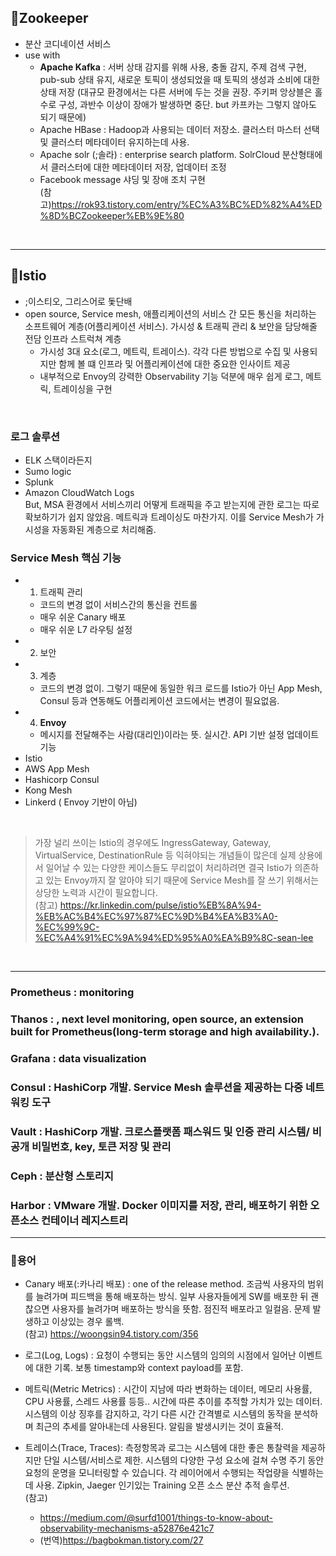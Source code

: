 ## 🔎Zookeeper 
- 분산 코디네이션 서비스
- use with
  + **Apache Kafka** : 서버 상태 감지를 위해 사용, 충돌 감지, 주제 검색 구현, pub-sub 상태 유지, 새로운 토픽이 생성되었을 때 토픽의 생성과 소비에 대한 상태 저장 (대규모 환경에서는 다른 서버에 두는 것을 권장. 주키퍼 앙상블은 홀수로 구성, 과반수 이상이 장애가 발생하면 중단. but 카프카는 그렇지 않아도 되기 때문에)
  + Apache HBase : Hadoop과 사용되는 데이터 저장소. 클러스터 마스터 선택 및 클러스터 메타데이터 유지하는데 사용.
  + Apache solr (;솔라) : enterprise search platform. SolrCloud 분산형태에서 클러스터에 대한 메타데이터 저장, 업데이터 조정
  + Facebook message 샤딩 및 장애 조치 구현    
(참고)https://rok93.tistory.com/entry/%EC%A3%BC%ED%82%A4%ED%8D%BCZookeeper%EB%9E%80
  
<br/>
  
-------------
## 🔎Istio
- ;이스티오, 그리스어로 돛단배
- open source, Service mesh, 애플리케이션의 서비스 간 모든 통신을 처리하는 소프트웨어 계층(어플리케이션 서비스). 가시성 & 트래픽 관리 & 보안을 담당해줄 전담 인프라 스트럭쳐 계층
  - 가시성 3대 요소(로그, 메트릭, 트레이스). 각각 다른 방법으로 수집 및 사용되지만 함께 볼 떄 인프라 및 어플리케이션에 대한 중요한 인사이트 제공  
  - 내부적으로 Envoy의 강력한 Observability 기능 덕분에 매우 쉽게 로그, 메트릭, 트레이싱을 구현
  
<br/>
     
### 로그 솔루션
  - ELK 스택이라든지
  - Sumo logic
  - Splunk
  - Amazon CloudWatch Logs       
But, MSA 환경에서 서비스끼리 어떻게 트래픽을 주고 받는지에 관한 로그는 따로 확보하기가 쉽지 않았음. 메트릭과 트레이싱도 마찬가지. 이를 Service Mesh가 가시성을 자동화된 계층으로 처리해줌.

### Service Mesh 핵심 기능
  - 1.  트래픽 관리
    + 코드의 변경 없이 서비스간의 통신을 컨트롤
    + 매우 쉬운 Canary 배포
    + 매우 쉬운 L7 라우팅 설정
  - 2. 보안
  - 3. 계층
    + 코드의 변경 없이. 그렇기 때문에 동일한 워크 로드를 Istio가 아닌 App Mesh, Consul 등과 연동해도 어플리케이션 코드에서는 변경이 필요없음.
 - 4. **Envoy**
    + 메시지를 전달해주는 사람(대리인)이라는 뜻. 실시간. API 기반 설정 업데이트 기능
  - Istio
  - AWS App Mesh
  - Hashicorp Consul
  - Kong Mesh
  - Linkerd ( Envoy 기반이 아님)
   
<br/>
    
> 가장 널리 쓰이는 Istio의 경우에도 IngressGateway, Gateway, VirtualService, DestinationRule 등 익혀야되는 개념들이 많은데 실제 상용에서 일어날 수 있는 다양한 케이스들도 무리없이 처리하려면 결국 Istio가 의존하고 있는 Envoy까지 잘 알아야 되기 때문에 Service Mesh를 잘 쓰기 위해서는 상당한 노력과 시간이 필요합니다.    
(참고) https://kr.linkedin.com/pulse/istio%EB%8A%94-%EB%AC%B4%EC%97%87%EC%9D%B4%EA%B3%A0-%EC%99%9C-%EC%A4%91%EC%9A%94%ED%95%A0%EA%B9%8C-sean-lee
    
<br/>
    
------------ 
### Prometheus : monitoring
  
### **Thanos : , next level monitoring**, open source, an extension built for Prometheus(long-term storage and high availability.).
  
### Grafana : data visualization
  
### Consul : HashiCorp 개발. Service Mesh 솔루션을 제공하는 다중 네트워킹 도구
  
### Vault : HashiCorp 개발. 크로스플랫폼 패스워드 및 인증 관리 시스템/ 비공개 비밀번호, key, 토큰 저장 및 관리
  
### Ceph : 분산형 스토리지 
  
### Harbor : VMware 개발. Docker 이미지를 저장, 관리, 배포하기 위한 오픈소스 컨테이너 레지스트리




 
-------------
### 📜용어
- Canary 배포(:카나리 배포) : one of the release method. 조금씩 사용자의 범위를 늘려가며 피드백을 통해 배포하는 방식. 일부 사용자들에게 SW를 배포한 뒤 괜찮으면 사용자를 늘려가며 배포하는 방식을 뜻함. 점진적 배포라고 일컬음. 문제 발생하고 이상있는 경우 롤백.        
(참고) https://woongsin94.tistory.com/356

- 로그(Log, Logs) : 요청이 수행되는 동안 시스템의 임의의 시점에서 일어난 이벤트에 대한 기록. 보통 timestamp와 context payload를 포함.
- 메트릭(Metric Metrics) : 시간이 지남에 따라 변화하는 데이터, 메모리 사용률, CPU 사용률, 스레드 사용률 등등.. 시간에 따른 추이를 추적할 가치가 있는 데이터. 시스템의 이상 징후를 감지하고, 각기 다른 시간 간격별로 시스템의 동작을 분석하며 최근의 추세를 알아내는데 사용된다. 알림을 발생시키는 것이 효율적.
- 트레이스(Trace, Traces): 측정항목과 로그는 시스템에 대한 좋은 통찰력을 제공하지만 단일 시스템/서비스로 제한. 시스템의 다양한 구성 요소에 걸쳐 수명 주기 동안 요청의 운명을 모니터링할 수 있습니다. 각 레이어에서 수행되는 작업량을 식별하는 데 사용. Zipkin, Jaeger 인기있는 Training 오픈 소스 분산 추적 솔루션.       
(참고)
  - https://medium.com/@surfd1001/things-to-know-about-observability-mechanisms-a52876e421c7
  - (번역)https://bagbokman.tistory.com/27





